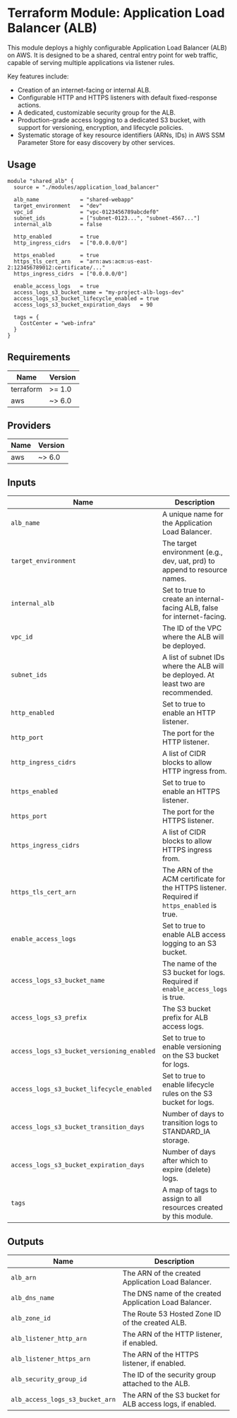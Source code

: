 # Terraform Module: Application Load Balancer (ALB)

This module deploys a highly configurable Application Load Balancer (ALB) on AWS. It is designed to be a shared, central entry point for web traffic, capable of serving multiple applications via listener rules.

Key features include:
* Creation of an internet-facing or internal ALB.
* Configurable HTTP and HTTPS listeners with default fixed-response actions.
* A dedicated, customizable security group for the ALB.
* Production-grade access logging to a dedicated S3 bucket, with support for versioning, encryption, and lifecycle policies.
* Systematic storage of key resource identifiers (ARNs, IDs) in AWS SSM Parameter Store for easy discovery by other services.

## Usage

```hcl
module "shared_alb" {
  source = "./modules/application_load_balancer"

  alb_name             = "shared-webapp"
  target_environment   = "dev"
  vpc_id               = "vpc-0123456789abcdef0"
  subnet_ids           = ["subnet-0123...", "subnet-4567..."]
  internal_alb         = false

  http_enabled         = true
  http_ingress_cidrs   = ["0.0.0.0/0"]

  https_enabled        = true
  https_tls_cert_arn   = "arn:aws:acm:us-east-2:123456789012:certificate/..."
  https_ingress_cidrs  = ["0.0.0.0/0"]

  enable_access_logs   = true
  access_logs_s3_bucket_name = "my-project-alb-logs-dev"
  access_logs_s3_bucket_lifecycle_enabled = true
  access_logs_s3_bucket_expiration_days   = 90

  tags = {
    CostCenter = "web-infra"
  }
}
```

## Requirements

| Name      | Version |
| --------- | ------- |
| terraform | >= 1.0  |
| aws       | ~> 6.0  |

## Providers

| Name | Version |
| ---- | ------- |
| aws  | ~> 6.0  |

## Inputs

| Name                                    | Description                                                                                             | Type          | Default      | Required |
| --------------------------------------- | ------------------------------------------------------------------------------------------------------- | ------------- | ------------ | :------: |
| `alb_name`                              | A unique name for the Application Load Balancer.                                                        | `string`      | n/a          |   yes    |
| `target_environment`                    | The target environment (e.g., dev, uat, prd) to append to resource names.                               | `string`      | n/a          |   yes    |
| `internal_alb`                          | Set to true to create an internal-facing ALB, false for internet-facing.                                | `bool`        | `true`       |    no    |
| `vpc_id`                                | The ID of the VPC where the ALB will be deployed.                                                       | `string`      | n/a          |   yes    |
| `subnet_ids`                            | A list of subnet IDs where the ALB will be deployed. At least two are recommended.                      | `list(string)`| n/a          |   yes    |
| `http_enabled`                          | Set to true to enable an HTTP listener.                                                                 | `bool`        | `true`       |    no    |
| `http_port`                             | The port for the HTTP listener.                                                                         | `number`      | `80`         |    no    |
| `http_ingress_cidrs`                    | A list of CIDR blocks to allow HTTP ingress from.                                                       | `list(string)`| `[]`         |    no    |
| `https_enabled`                         | Set to true to enable an HTTPS listener.                                                                | `bool`        | `true`       |    no    |
| `https_port`                            | The port for the HTTPS listener.                                                                        | `number`      | `443`        |    no    |
| `https_ingress_cidrs`                   | A list of CIDR blocks to allow HTTPS ingress from.                                                      | `list(string)`| `[]`         |    no    |
| `https_tls_cert_arn`                    | The ARN of the ACM certificate for the HTTPS listener. Required if `https_enabled` is true.             | `string`      | `null`       |    no    |
| `enable_access_logs`                    | Set to true to enable ALB access logging to an S3 bucket.                                               | `bool`        | `false`      |    no    |
| `access_logs_s3_bucket_name`            | The name of the S3 bucket for logs. Required if `enable_access_logs` is true.                           | `string`      | `null`       |    no    |
| `access_logs_s3_prefix`                 | The S3 bucket prefix for ALB access logs.                                                               | `string`      | `"alb-logs"` |    no    |
| `access_logs_s3_bucket_versioning_enabled` | Set to true to enable versioning on the S3 bucket for logs.                                           | `bool`        | `false`      |    no    |
| `access_logs_s3_bucket_lifecycle_enabled`  | Set to true to enable lifecycle rules on the S3 bucket for logs.                                      | `bool`        | `false`      |    no    |
| `access_logs_s3_bucket_transition_days` | Number of days to transition logs to STANDARD_IA storage.                                               | `number`      | `null`       |    no    |
| `access_logs_s3_bucket_expiration_days` | Number of days after which to expire (delete) logs.                                                     | `number`      | `null`       |    no    |
| `tags`                                  | A map of tags to assign to all resources created by this module.                                        | `map(string)` | `{}`         |    no    |

## Outputs

| Name                            | Description                                                        |
| ------------------------------- | ------------------------------------------------------------------ |
| `alb_arn`                       | The ARN of the created Application Load Balancer.                  |
| `alb_dns_name`                  | The DNS name of the created Application Load Balancer.             |
| `alb_zone_id`                   | The Route 53 Hosted Zone ID of the created ALB.                    |
| `alb_listener_http_arn`         | The ARN of the HTTP listener, if enabled.                          |
| `alb_listener_https_arn`        | The ARN of the HTTPS listener, if enabled.                         |
| `alb_security_group_id`         | The ID of the security group attached to the ALB.                  |
| `alb_access_logs_s3_bucket_arn` | The ARN of the S3 bucket for ALB access logs, if enabled.          |
